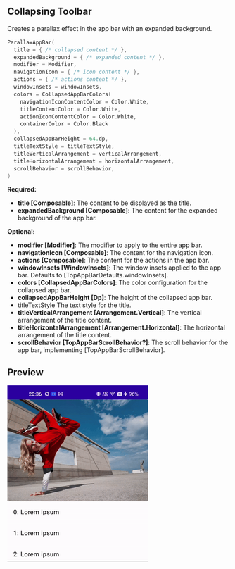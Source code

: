 ## Collapsing Toolbar

Creates a parallax effect in the app bar with an expanded background.

```kotlin
ParallaxAppBar(
  title = { /* collapsed content */ },
  expandedBackground = { /* expanded content */ },
  modifier = Modifier,
  navigationIcon = { /* icon content */ },
  actions = { /* actions content */ },
  windowInsets = windowInsets,
  colors = CollapsedAppBarColors(
    navigationIconContentColor = Color.White,
    titleContentColor = Color.White,
    actionIconContentColor = Color.White,
    containerColor = Color.Black
  ),
  collapsedAppBarHeight = 64.dp,
  titleTextStyle = titleTextStyle,
  titleVerticalArrangement = verticalArrangement,
  titleHorizontalArrangement = horizontalArrangement,
  scrollBehavior = scrollBehavior,
)
```

**Required:**

- **title [Composable]**: The content to be displayed as the title.
- **expandedBackground [Composable]**: The content for the expanded background of the app bar.

**Optional:**

- **modifier [Modifier]**: The modifier to apply to the entire app bar.
- **navigationIcon [Composable]**: The content for the navigation icon.
- **actions [Composable]**: The content for the actions in the app bar.
- **windowInsets [WindowInsets]**: The window insets applied to the app bar. Defaults to [TopAppBarDefaults.windowInsets].
- **colors [CollapsedAppBarColors]**: The color configuration for the collapsed app bar.
- **collapsedAppBarHeight [Dp]**: The height of the collapsed app bar.
- titleTextStyle The text style for the title.
- **titleVerticalArrangement [Arrangement.Vertical]**: The vertical arrangement of the title content.
- **titleHorizontalArrangement [Arrangement.Horizontal]**: The horizontal arrangement of the title content.
- **scrollBehavior [TopAppBarScrollBehavior?]**: The scroll behavior for the app bar, implementing [TopAppBarScrollBehavior].

## Preview

![collapsing toolbar sample](./samples/collapsing-toolbar.gif)
